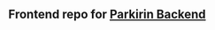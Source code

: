 
## Frontend repo for <a href="https://github.com/ghulammuzz/parkirin-backend">Parkirin Backend</a>
